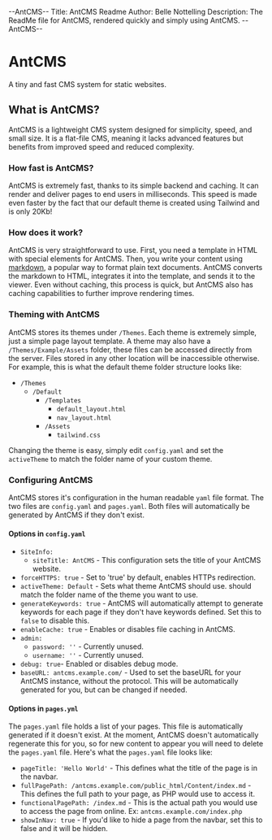 --AntCMS--
Title: AntCMS Readme
Author: Belle Nottelling
Description: The ReadMe file for AntCMS, rendered quickly and simply using AntCMS.
--AntCMS--

# AntCMS

A tiny and fast CMS system for static websites.

## What is AntCMS?

AntCMS is a lightweight CMS system designed for simplicity, speed, and small size. It is a flat-file CMS, meaning it lacks advanced features but benefits from improved speed and reduced complexity.

### How fast is AntCMS?

AntCMS is extremely fast, thanks to its simple backend and caching. It can render and deliver pages to end users in milliseconds.
This speed is made even faster by the fact that our default theme is created using Tailwind and is only 20Kb!

### How does it work?

AntCMS is very straightforward to use. First, you need a template in HTML with special elements for AntCMS. Then, you write your content using [markdown](https://www.markdownguide.org/getting-started/), a popular way to format plain text documents. AntCMS converts the markdown to HTML, integrates it into the template, and sends it to the viewer. Even without caching, this process is quick, but AntCMS also has caching capabilities to further improve rendering times.

### Theming with AntCMS

AntCMS stores its themes under `/Themes`. Each theme is extremely simple, just a simple page layout template.
A theme may also have a `/Themes/Example/Assets` folder, these files can be accessed directly from the server. Files stored in any other location will be inaccessible otherwise.
For example, this is what the default theme folder structure looks like:

- `/Themes`
  - `/Default`
    - `/Templates`
      - `default_layout.html`
      - `nav_layout.html`
    - `/Assets`
      - `tailwind.css`

Changing the theme is easy, simply edit `config.yaml` and set the `activeTheme` to match the folder name of your custom theme.

### Configuring AntCMS

AntCMS stores it's configuration in the human readable `yaml` file format. The two files are `config.yaml` and `pages.yaml`.
Both files will automatically be generated by AntCMS if they don't exist.

#### Options in `config.yaml`

- `SiteInfo:`
  - `siteTitle: AntCMS` - This configuration sets the title of your AntCMS website.
- `forceHTTPS: true` - Set to 'true' by default, enables HTTPs redirection.
- `activeTheme: Default` - Sets what theme AntCMS should use. should match the folder name of the theme you want to use.
- `generateKeywords: true` - AntCMS will automatically attempt to generate keywords for each page if they don't have keywords defined. Set this to `false` to disable this.
- `enableCache: true` - Enables or disables file caching in AntCMS.
- `admin:`
  - `password: ''` - Currently unused.
  - `username: ''` - Currently unused.
- `debug: true`- Enabled or disables debug mode.
- `baseURL: antcms.example.com/` - Used to set the baseURL for your AntCMS instance, without the protocol. This will be automatically generated for you, but can be changed if needed.

#### Options in `pages.yml`

The `pages.yaml` file holds a list of your pages. This file is automatically generated if it doesn't exist. At the moment, AntCMS doesn't automatically regenerate this for you, so for new content to appear you will need to delete the `pages.yaml` file.
Here's what the `pages.yaml` file looks like:

- `pageTitle: 'Hello World'` - This defines what the title of the page is in the navbar.
- `fullPagePath: /antcms.example.com/public_html/Content/index.md` - This defines the full path to your page, as PHP would use to access it.
- `functionalPagePath: /index.md` - This is the actual path you would use to access the page from online. Ex: `antcms.example.com/index.php`
- `showInNav: true` - If you'd like to hide a page from the navbar, set this to false and it will be hidden.
